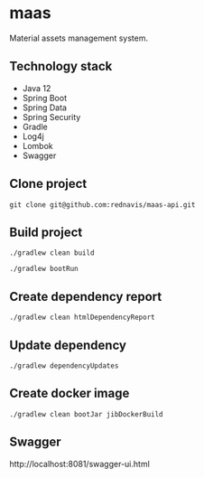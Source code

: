 # maas
Material assets management system.

## Technology stack
- Java 12
- Spring Boot
- Spring Data
- Spring Security
- Gradle
- Log4j
- Lombok
- Swagger

## Clone project

`git clone git@github.com:rednavis/maas-api.git`

## Build project

`./gradlew clean build`

`./gradlew bootRun`

## Create dependency report

`./gradlew clean htmlDependencyReport`

## Update dependency

`./gradlew dependencyUpdates`

## Create docker image

`./gradlew clean bootJar jibDockerBuild`

## Swagger

http://localhost:8081/swagger-ui.html